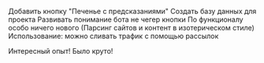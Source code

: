 Добавить кнопку "Печенье с предсказаниями"
Создать базу данных для проекта
Развивать понимание бота не чегер кнопки
По функционалу особо ничего нового (Парсинг сайтов и контент в изотерическом стиле)
Использование: можно сливать трафик с помощью рассылок

Интересный опыт! Было круто!